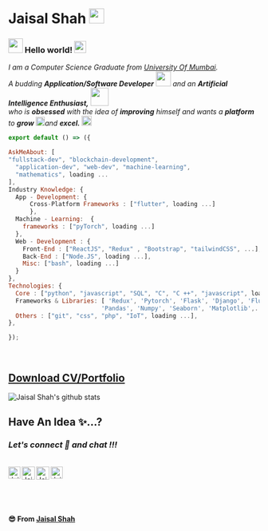 # Jaisal Shah&nbsp;<img src="https://github.com/TheDudeThatCode/TheDudeThatCode/blob/master/Assets/Mario_Hello_Big.gif" width="30px" disabled>

### <img src="https://github.com/TheDudeThatCode/TheDudeThatCode/blob/master/Assets/Hi.gif" width="29px"> Hello world!&nbsp;<img src="https://github.com/TheDudeThatCode/TheDudeThatCode/blob/master/Assets/Earth.gif" width="24px">

<p>
  <em>
    I am a Computer Science Graduate from <a href="https://nkc.ac.in/"> University Of Mumbai</a>. <br>
    A budding <b>Application/Software Developer</b> <img src="https://github.com/TheDudeThatCode/TheDudeThatCode/blob/master/Assets/Developer.gif" width="30px"> and an <b>Artificial Intelligence Enthusiast,</b>&nbsp;<img src="https://github.com/TheDudeThatCode/TheDudeThatCode/blob/master/Assets/Designer.gif" width="36px"><br>who is <b>obsessed</b>
    with the idea of <b>improving</b> himself and wants a <b>platform</b> to 
    <b>grow</b> <img src="https://github.com/TheDudeThatCode/TheDudeThatCode/blob/master/Assets/Rocket.gif" width="18px">and 
    <b>excel.</b> <img src="https://github.com/TheDudeThatCode/TheDudeThatCode/blob/master/Assets/Medal.gif" width="20px">
  </em>  
</p>

  ```js
export default () => ({
  
  AskMeAbout: [
  "fullstack-dev", "blockchain-development",
    "application-dev", "web-dev", "machine-learning",
    "mathematics", loading ...
  ],
  Industry Knowledge: {
    App - Development: {
        Cross-Platform Frameworks : ["flutter", loading ...]
        },
    Machine - Learning:  {
      frameworks : ["pyTorch", loading ...]
    },
    Web - Development : {
      Front-End : ["ReactJS", "Redux" , "Bootstrap", "tailwindCSS", ...],
      Back-End : ["Node.JS", loading ...],
      Misc: ["bash", loading ...]
    }
  },
  Technologies: {
    Core : ["python", "javascript", "SQL", "C", "C ++", "javascript", loading ...],
    Frameworks & Libraries: [ 'Redux', 'Pytorch', 'Flask', 'Django', 'Flutter', 'Android',
                            'Pandas', 'Numpy', 'Seaborn', 'Matplotlib',...and loading],
    Others : ["git", "css", "php", "IoT", loading ...],
  },
  
});
```


<br>

## <a href="https://jaisal-shah.herokuapp.com/"> Download CV/Portfolio </a>
<!-- ![Download CV/Portfolio](https://jaisal-shah.herokuapp.com/) -->

![Jaisal Shah's github stats](https://github-readme-stats.vercel.app/api?username=jaisal1311&show_icons=true&title_color=fff&icon_color=79ff97&text_color=9f9f9f&bg_color=151515&hide=["prs"])
<br>

## Have An Idea ✨...?
### *Let's connect 🔗 and chat !!!*

<br>
  <a href="https://www.linkedin.com/in/jaisal-shah-a427061aa/">
    <img align="left" alt="Jaisal Shah | Linkedin" width="24px" src="https://github.com/TheDudeThatCode/TheDudeThatCode/blob/master/Assets/Linkedin.svg" />
  </a>
  <a href="https://twitter.com/jaisalshah4">
    <img align="left" alt="Jaisal Shah | Twitter" width="26px" src="https://github.com/TheDudeThatCode/TheDudeThatCode/blob/master/Assets/Twitter.svg" />
  </a>
  <a href="mailto:jaisalashah123@gmail.com">
    <img align="left" alt="Jaisal Shah | Gmail" width="26px" src="https://github.com/TheDudeThatCode/TheDudeThatCode/blob/master/Assets/Gmail.svg" />
  </a>
  <a href="https://www.instagram.com/shah.jaisal/">
    <img align="left" alt="Jaisal Shah | Instagram" width="24px" src="https://github.com/TheDudeThatCode/TheDudeThatCode/blob/master/Assets/Instagram.svg" />
  </a>
  

<br><br><br><br>

**😎 From [Jaisal Shah](https://github.com/jaisal1311)**
